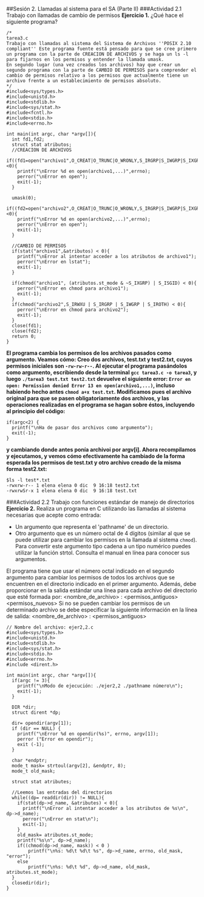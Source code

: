##Sesión 2. Llamadas al sistema para el SA (Parte II)
###Actividad 2.1 Trabajo con llamadas de cambio de permisos
**Ejercicio 1.** ¿Qué hace el siguiente programa?
~~~
/*
tarea3.c
Trabajo con llamadas al sistema del Sistema de Archivos ''POSIX 2.10 compliant'' Este programa fuente está pensado para que se cree primero un programa con la parte de CREACION DE ARCHIVOS y se haga un ls -l para fijarnos en los permisos y entender la llamada umask.
En segundo lugar (una vez creados los archivos) hay que crear un segundo programa con la parte de CAMBIO DE PERMISOS para comprender el cambio de permisos relativo a los permisos que actualmente tiene un archivo frente a un establecimiento de permisos absoluto.
*/
#include<sys/types.h>
#include<unistd.h>
#include<stdlib.h>
#include<sys/stat.h>
#include<fcntl.h>
#include<stdio.h>
#include<errno.h>

int main(int argc, char *argv[]){
  int fd1,fd2;
  struct stat atributos;
  //CREACION DE ARCHIVOS
  if((fd1=open("archivo1",O_CREAT|O_TRUNC|O_WRONLY,S_IRGRP|S_IWGRP|S_IXGRP))<0){
    printf("\nError %d en open(archivo1,...)",errno);
    perror("\nError en open");
    exit(-1);
  }

  umask(0);
  if((fd2=open("archivo2",O_CREAT|O_TRUNC|O_WRONLY,S_IRGRP|S_IWGRP|S_IXGRP))<0){
    printf("\nError %d en open(archivo2,...)",errno);
    perror("\nError en open");
    exit(-1);
  }

  //CAMBIO DE PERMISOS
  if(stat("archivo1",&atributos) < 0){
    printf("\nError al intentar acceder a los atributos de archivo1");
    perror("\nError en lstat");
    exit(-1);
  }

  if(chmod("archivo1", (atributos.st_mode & ~S_IXGRP) | S_ISGID) < 0){
    perror("\nError en chmod para archivo1");
    exit(-1);
  }
  if(chmod("archivo2",S_IRWXU | S_IRGRP | S_IWGRP | S_IROTH) < 0){
    perror("\nError en chmod para archivo2");
    exit(-1);
  }
  close(fd1);
  close(fd2);
  return 0;
}
~~~
**El programa cambia los permisos de los archivos pasados como argumento. Veamos cómo: Creo dos archivos, test.txt y test2.txt, cuyos permisos iniciales son `-rw-rw-r--`. Al ejecutar el programa pasándolos como argumento, escribiendo desde la terminal `gcc tarea3.c -o tarea3`, y luego `./tarea3 test.txt test2.txt` devuelve el siguiente error: `Error en open: Permission denied
Error 13 en open(archivo1,...)`, incluso habiendo hecho antes `chmod a+x test.txt`. Modificamos pues el archivo original para que se pasen obligatoriamente dos archivos, y las operaciones realizadas en el programa se hagan sobre éstos, incluyendo al principio del código:**
~~~
if(argc<2) {
  printf("\nHa de pasar dos archivos como argumento");
  exit(-1);
}
~~~
**y cambiando donde antes ponía archivoi por argv[i]. Ahora recompilamos y ejecutamos, y vemos cómo efectivamente ha cambiado de la forma esperada los permisos de test.txt y otro archivo creado de la misma forma test2.txt:**
~~~
$ls -l test*.txt
-rwxrw-r-- 1 elena elena 0 dic  9 16:18 test2.txt
-rwxrwSr-x 1 elena elena 0 dic  9 16:18 test.txt
~~~
###Actividad 2.2 Trabajo con funciones estándar de manejo de directorios
**Ejercicio 2.** Realiza un programa en C utilizando las llamadas al sistema necesarias que acepte como entrada:
+ Un argumento que representa el 'pathname' de un directorio.
+ Otro argumento que es un número octal de 4 dígitos (similar al que se puede utilizar para cambiar los permisos en la llamada al sistema `chmod`). Para convertir este argumento tipo cadena a un tipo numérico puedes utilizar la función strtol. Consulta el manual en línea para conocer sus argumentos.

El programa tiene que usar el número octal indicado en el segundo argumento para cambiar los permisos de todos los archivos que se encuentren en el directorio indicado en el primer argumento.
Además, debe proporcionar en la salida estándar una línea para cada archivo del directorio que esté formada por:
<nombre_de_archivo> : <permisos_antiguos> <permisos_nuevos>
Si no se pueden cambiar los permisos de un determinado archivo se debe especificar la siguiente información en la línea de salida:
<nombre_de_archivo> : <errno> <permisos_antiguos>
~~~
// Nombre del archivo: ejer2,2.c
#include<sys/types.h>
#include<unistd.h>
#include<stdlib.h>
#include<sys/stat.h>
#include<stdio.h>
#include<errno.h>
#include <dirent.h>

int main(int argc, char *argv[]){
  if(argc != 3){
    printf("\nModo de ejecución: ./ejer2,2 ./pathname número\n");
    exit(-1);
  }

  DIR *dir;
  struct dirent *dp;

  dir= opendir(argv[1]);
  if (dir == NULL) {
    printf("\nError %d en opendir(%s)", errno, argv[1]);
    perror ("Error en opendir");
    exit (-1);
  }

  char *endptr;
  mode_t mask= strtoul(argv[2], &endptr, 8);
  mode_t old_mask;

  struct stat atributes;

  //Leemos las entradas del directorios
  while((dp= readdir(dir)) != NULL){
    if(stat(dp->d_name, &atributes) < 0){
      printf("\nError al intentar acceder a los atributos de %s\n", dp->d_name);
      perror("\nError en stat\n");
      exit(-1);
    }
    old_mask= atributes.st_mode;
    printf("%s\n", dp->d_name);
  	if((chmod(dp->d_name, mask)) < 0 )
  		printf("\n%s: %d\t %d\t %s", dp->d_name, errno, old_mask, "error");
  	else
  		printf("\n%s: %d\t %d", dp->d_name, old_mask, atributes.st_mode);
  }
  closedir(dir);
}
~~~





#
